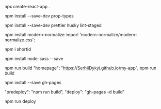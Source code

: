 npx create-react-app .

npm install --save-dev prop-types

npm install --save-dev prettier husky lint-staged

<!-- add file -->

npm install modern-normalize import 'modern-normalize/modern-normalize.css';

<!-- to index.js -->

npm i shortid

npm install node-sass --save

npm run build "homepage": "https://SerhiiDykyi.github.io/my-app", npm run build

npm install --save gh-pages

<!-- scripts -->

"predeploy": "npm run build", "deploy": "gh-pages -d build"

npm run deploy
